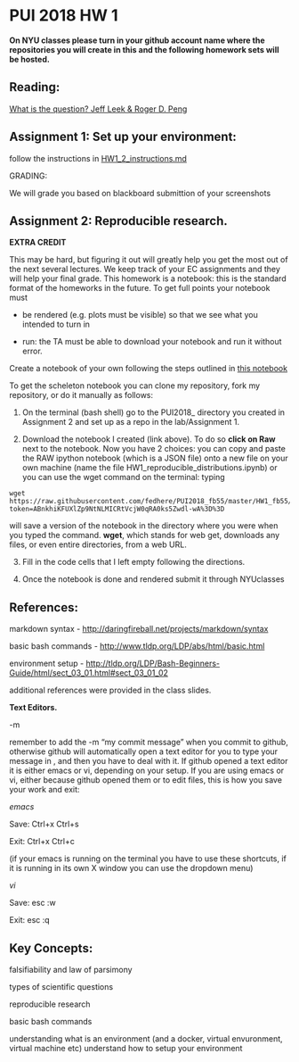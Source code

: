 # PUI 2018 HW 1

**On NYU classes please turn in your github account name where the repositories you will create in this and the following homework sets will be hosted.**

## Reading:

[What is the question? Jeff Leek & Roger D. Peng](https://www.d.umn.edu/~kgilbert/ened5560-1/The%20Research%20Question-2015-Leek-1314-5.pdf)

## Assignment 1: Set up your environment:

follow the instructions in [HW1_2_instructions.md](https://github.com/fedhere/PUI2018_fb55/blob/master/HW1_fb55/HW1_2_instructions.md)

GRADING: 

We will grade you based on blackboard submittion of your screenshots

## Assignment 2:  Reproducible research.

**EXTRA CREDIT**

This may be hard, but figuring it out will greatly help you get the most out of the next several lectures. We keep track of your EC assignments and they will help your final grade. This homework is a notebook: this is the standard format of the homeworks in the future. To get full points your notebook must

- be rendered (e.g. plots must be visible) so that we see what you intended to turn in

- run: the TA must be able to download your notebook and run it without error. 

Create a notebook of your own following the steps outlined in [this notebook](https://github.com/fedhere/PUI2018_fb55/blob/master/HW1_fb55/HW1_3_instructions.ipynb)

To get the scheleton notebook you can clone my repository, fork my repository, or do it manually as follows:

1) On the terminal (bash shell) go to the PUI2018_<NYUid> directory you created in Assignment 2 and set up as a repo in the lab/Assignment 1.

2) Download the notebook I created (link above). To do so **click on Raw** next to the notebook. 
Now you have 2 choices: you can copy and paste the RAW ipython notebook (which is  a JSON file) onto a new file on your own machine (name the file HW1_reproducible_distributions.ipynb) or you can use the wget command on the terminal: typing 
```
wget https://raw.githubusercontent.com/fedhere/PUI2018_fb55/master/HW1_fb55/HW1_3_fb55.ipynb?token=ABnkhiKFUXlZp9NtNLMICRtVcjW0qRA0ks5Zwdl-wA%3D%3D
```
will save a version of the notebook in the directory where you were when you typed the command. **wget**, which stands for web get, downloads any files, or even entire directories, from a web URL.

3) Fill in the code cells that I left empty following the directions.

4) Once the notebook is done and rendered submit it through NYUclasses







## References:

markdown syntax - http://daringfireball.net/projects/markdown/syntax

basic bash commands - http://www.tldp.org/LDP/abs/html/basic.html

environment setup - http://tldp.org/LDP/Bash-Beginners-Guide/html/sect_03_01.html#sect_03_01_02

additional references were provided in the class slides.

**Text Editors.**

-m

remember to add the -m “my commit message” when you commit to github, otherwise github will automatically open a text editor for you to type your message in , and then you have to deal with it. If github opened a text editor it is either emacs or vi, depending on your setup. If you are using emacs or vi, either because github opened them or to edit files, this is how you save your work and exit:


*emacs* 

Save: Ctrl+x Ctrl+s

Exit: Ctrl+x Ctrl+c

(if your emacs is running on the terminal you have to use these shortcuts, if it is running in its own X window you can use the dropdown menu)


*vi*

Save: esc :w

Exit: esc :q


## Key Concepts:

falsifiability and law of parsimony

types of scientific questions

reproducible research

basic bash commands

understanding what is an environment (and a docker, virtual envuronment, virtual machine etc)
understand how to setup your environment




